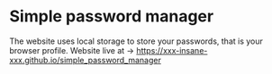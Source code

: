 # Simple password manager

The website uses local storage to store your passwords, that is your browser profile.
Website live at -> https://xxx-insane-xxx.github.io/simple_password_manager